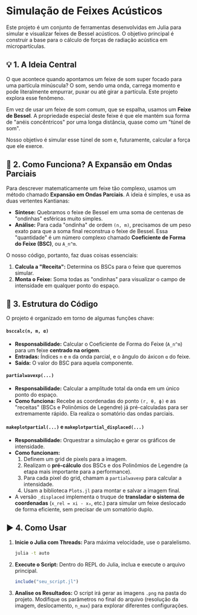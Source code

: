 # Simulação de Feixes Acústicos

Este projeto é um conjunto de ferramentas desenvolvidas em Julia para simular e visualizar feixes de Bessel acústicos. O objetivo principal é construir a base para o cálculo de forças de radiação acústica em micropartículas.

## 💡 1. A Ideia Central 

O que acontece quando apontamos um feixe de som super focado para uma partícula minúscula? O som, sendo uma onda, carrega momento e pode literalmente empurrar, puxar ou até girar a partícula. Este projeto explora esse fenômeno.

Em vez de usar um feixe de som comum, que se espalha, usamos um **Feixe de Bessel**. A propriedade especial deste feixe é que ele mantém sua forma de "anéis concêntricos" por uma longa distância, quase como um "túnel de som".

Nosso objetivo é simular esse túnel de som e, futuramente, calcular a força que ele exerce.

## 🧩 2. Como Funciona? A Expansão em Ondas Parciais

Para descrever matematicamente um feixe tão complexo, usamos um método chamado **Expansão em Ondas Parciais**. A ideia é simples, e usa as duas vertentes Kantianas:

- **Síntese:** Quebramos o feixe de Bessel em uma soma de centenas de "ondinhas" esféricas muito simples.
- **Análise:** Para cada "ondinha" de ordem `(n, m)`, precisamos de um peso exato para que a soma final reconstrua o feixe de Bessel. Essa "quantidade" é um número complexo chamado **Coeficiente de Forma do Feixe (BSC)**, ou `A_n^m`.

O nosso código, portanto, faz duas coisas essenciais:
1.  **Calcula a "Receita":** Determina os BSCs para o feixe que queremos simular.
2.  **Monta o Feixe:** Soma todas as "ondinhas" para visualizar o campo de intensidade em qualquer ponto do espaço.

## 📜 3. Estrutura do Código

O projeto é organizado em torno de algumas funções chave:

#### `bsccalc(n, m, α)`
- **Responsabilidade:** Calcular o Coeficiente de Forma do Feixe (`A_n^m`) para um feixe **centrado na origem**.
- **Entradas:** Índices `n` e `m` da onda parcial, e o ângulo do áxicon `α` do feixe.
- **Saída:** O valor do BSC para aquela componente.

#### `partialwavexp(...)`
- **Responsabilidade:** Calcular a amplitude total da onda em um único ponto do espaço.
- **Como funciona:** Recebe as coordenadas do ponto `(r, θ, ϕ)` e as "receitas" (BSCs e Polinômios de Legendre) já pré-calculadas para ser extremamente rápido. Ela realiza o somatório das ondas parciais.

#### `makeplotpartial(...)` e `makeplotpartial_displaced(...)`
- **Responsabilidade:** Orquestrar a simulação e gerar os gráficos de intensidade.
- **Como funcionam:**
    1. Definem um grid de pixels para a imagem.
    2. Realizam o **pré-cálculo** dos BSCs e dos Polinômios de Legendre (a etapa mais importante para a performance).
    3. Para cada pixel do grid, chamam a `partialwavexp` para calcular a intensidade.
    4. Usam a biblioteca `Plots.jl` para montar e salvar a imagem final.
- A versão `_displaced` implementa o truque de **transladar o sistema de coordenadas** (`x_rel = xi - x₀`, etc.) para simular um feixe deslocado de forma eficiente, sem precisar de um somatório duplo.

## ▶️ 4. Como Usar 

1.  **Inicie o Julia com Threads:** Para máxima velocidade, use o paralelismo.
    ```bash
    julia -t auto
    ```
2.  **Execute o Script:** Dentro do REPL do Julia, inclua e execute o arquivo principal.
    ```julia
    include("seu_script.jl")
    ```
3.  **Analise os Resultados:** O script irá gerar as imagens `.png` na pasta do projeto. Modifique os parâmetros no final do arquivo (resolução da imagem, deslocamento, `n_max`) para explorar diferentes configurações.
